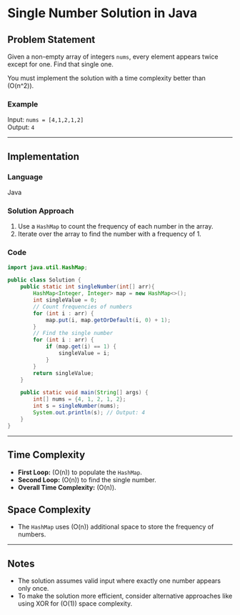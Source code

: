 # Single Number Solution in Java

## Problem Statement

Given a non-empty array of integers `nums`, every element appears twice except for one. Find that single one.

You must implement the solution with a time complexity better than \(O(n^2)\).

### Example

Input: `nums = [4,1,2,1,2]`  
Output: `4`

---

## Implementation

### Language

Java

### Solution Approach

1. Use a `HashMap` to count the frequency of each number in the array.
2. Iterate over the array to find the number with a frequency of 1.

### Code

```java
import java.util.HashMap;

public class Solution {
    public static int singleNumber(int[] arr){
        HashMap<Integer, Integer> map = new HashMap<>();
        int singleValue = 0;
        // Count frequencies of numbers
        for (int i : arr) {
            map.put(i, map.getOrDefault(i, 0) + 1);
        }
        // Find the single number
        for (int i : arr) {
            if (map.get(i) == 1) {
                singleValue = i;
            }
        }
        return singleValue;
    }

    public static void main(String[] args) {
        int[] nums = {4, 1, 2, 1, 2};
        int s = singleNumber(nums);
        System.out.println(s); // Output: 4
    }
}
```

---

## Time Complexity

- **First Loop:** \(O(n)\) to populate the `HashMap`.
- **Second Loop:** \(O(n)\) to find the single number.
- **Overall Time Complexity:** \(O(n)\).

## Space Complexity

- The `HashMap` uses \(O(n)\) additional space to store the frequency of numbers.

---

## Notes

- The solution assumes valid input where exactly one number appears only once.
- To make the solution more efficient, consider alternative approaches like using XOR for \(O(1)\) space complexity.
``` 
